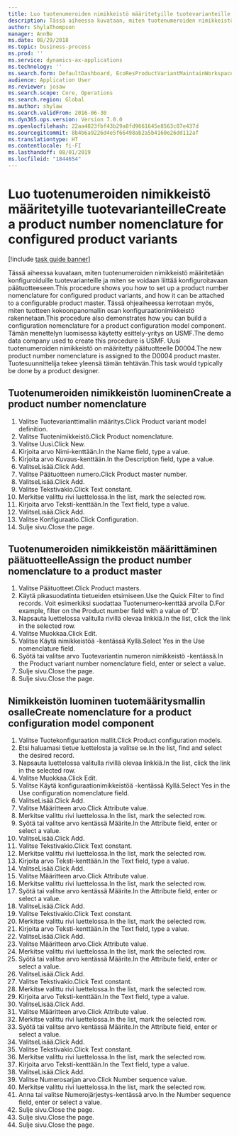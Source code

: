 ```yaml
---
title: Luo tuotenumeroiden nimikkeistö määritetyille tuotevarianteille
description: Tässä aiheessa kuvataan, miten tuotenumeroiden nimikkeistö määritetään konfiguroiduille tuotevarianteille ja miten se voidaan liittää konfiguroitavaan päätuotteeseen.
author: ShylaThompson
manager: AnnBe
ms.date: 08/29/2018
ms.topic: business-process
ms.prod: ''
ms.service: dynamics-ax-applications
ms.technology: ''
ms.search.form: DefaultDashboard, EcoResProductVariantMaintainWorkspace, EcoResNomenclature, EcoResProductListPage, EcoResProductDetails, PCProductConfigurationModelListPage, PCProductConfigurationModelDetails
audience: Application User
ms.reviewer: josaw
ms.search.scope: Core, Operations
ms.search.region: Global
ms.author: shylaw
ms.search.validFrom: 2016-06-30
ms.dyn365.ops.version: Version 7.0.0
ms.openlocfilehash: 22aa4823fbf43b29a8fd9661645e8563c07e437d
ms.sourcegitcommit: 8b4b6a9226d4e5f66498ab2a5b4160e26dd112af
ms.translationtype: HT
ms.contentlocale: fi-FI
ms.lasthandoff: 08/01/2019
ms.locfileid: "1844654"
---
```

# <a name="create-a-product-number-nomenclature-for-configured-product-variants"></a><span data-ttu-id="e57a8-103">Luo tuotenumeroiden nimikkeistö määritetyille tuotevarianteille</span><span class="sxs-lookup"><span data-stu-id="e57a8-103">Create a product number nomenclature for configured product variants</span></span>

[!include [task guide banner](../../includes/task-guide-banner.md)]

<span data-ttu-id="e57a8-104">Tässä aiheessa kuvataan, miten tuotenumeroiden nimikkeistö määritetään konfiguroiduille tuotevarianteille ja miten se voidaan liittää konfiguroitavaan päätuotteeseen.</span><span class="sxs-lookup"><span data-stu-id="e57a8-104">This procedure shows you how to set up a product number nomenclature for configured product variants, and how it can be attached to a configurable product master.</span></span> <span data-ttu-id="e57a8-105">Tässä ohjeaiheessa kerrotaan myös, miten tuotteen kokoonpanomallin osan konfiguraationimikkeistö rakennetaan.</span><span class="sxs-lookup"><span data-stu-id="e57a8-105">This procedure also demonstrates how you can build a configuration nomenclature for a product configuration model component.</span></span> <span data-ttu-id="e57a8-106">Tämän menettelyn luomisessa käytetty esittely-yritys on USMF.</span><span class="sxs-lookup"><span data-stu-id="e57a8-106">The demo data company used to create this procedure is USMF.</span></span> <span data-ttu-id="e57a8-107">Uusi tuotenumeroiden nimikkeistö on määritetty päätuotteelle D0004.</span><span class="sxs-lookup"><span data-stu-id="e57a8-107">The new product number nomenclature is assigned to the D0004 product master.</span></span> <span data-ttu-id="e57a8-108">Tuotesuunnittelija tekee yleensä tämän tehtävän.</span><span class="sxs-lookup"><span data-stu-id="e57a8-108">This task would typically be done by a product designer.</span></span>


## <a name="create-a-product-number-nomenclature"></a><span data-ttu-id="e57a8-109">Tuotenumeroiden nimikkeistön luominen</span><span class="sxs-lookup"><span data-stu-id="e57a8-109">Create a product number nomenclature</span></span>
1. <span data-ttu-id="e57a8-110">Valitse Tuotevarianttimallin määritys.</span><span class="sxs-lookup"><span data-stu-id="e57a8-110">Click Product variant model definition.</span></span>
2. <span data-ttu-id="e57a8-111">Valitse Tuotenimikkeistö.</span><span class="sxs-lookup"><span data-stu-id="e57a8-111">Click Product nomenclature.</span></span>
3. <span data-ttu-id="e57a8-112">Valitse Uusi.</span><span class="sxs-lookup"><span data-stu-id="e57a8-112">Click New.</span></span>
4. <span data-ttu-id="e57a8-113">Kirjoita arvo Nimi-kenttään.</span><span class="sxs-lookup"><span data-stu-id="e57a8-113">In the Name field, type a value.</span></span>
5. <span data-ttu-id="e57a8-114">Kirjoita arvo Kuvaus-kenttään.</span><span class="sxs-lookup"><span data-stu-id="e57a8-114">In the Description field, type a value.</span></span>
6. <span data-ttu-id="e57a8-115">ValitseLisää.</span><span class="sxs-lookup"><span data-stu-id="e57a8-115">Click Add.</span></span>
7. <span data-ttu-id="e57a8-116">Valitse Päätuotteen numero.</span><span class="sxs-lookup"><span data-stu-id="e57a8-116">Click Product master number.</span></span>
8. <span data-ttu-id="e57a8-117">ValitseLisää.</span><span class="sxs-lookup"><span data-stu-id="e57a8-117">Click Add.</span></span>
9. <span data-ttu-id="e57a8-118">Valitse Tekstivakio.</span><span class="sxs-lookup"><span data-stu-id="e57a8-118">Click Text constant.</span></span>
10. <span data-ttu-id="e57a8-119">Merkitse valittu rivi luettelossa.</span><span class="sxs-lookup"><span data-stu-id="e57a8-119">In the list, mark the selected row.</span></span>
11. <span data-ttu-id="e57a8-120">Kirjoita arvo Teksti-kenttään.</span><span class="sxs-lookup"><span data-stu-id="e57a8-120">In the Text field, type a value.</span></span>
12. <span data-ttu-id="e57a8-121">ValitseLisää.</span><span class="sxs-lookup"><span data-stu-id="e57a8-121">Click Add.</span></span>
13. <span data-ttu-id="e57a8-122">Valitse Konfiguraatio.</span><span class="sxs-lookup"><span data-stu-id="e57a8-122">Click Configuration.</span></span>
14. <span data-ttu-id="e57a8-123">Sulje sivu.</span><span class="sxs-lookup"><span data-stu-id="e57a8-123">Close the page.</span></span>

## <a name="assign-the-product-number-nomenclature-to-a-product-master"></a><span data-ttu-id="e57a8-124">Tuotenumeroiden nimikkeistön määrittäminen päätuotteelle</span><span class="sxs-lookup"><span data-stu-id="e57a8-124">Assign the product number nomenclature to a product master</span></span>
1. <span data-ttu-id="e57a8-125">Valitse Päätuotteet.</span><span class="sxs-lookup"><span data-stu-id="e57a8-125">Click Product masters.</span></span>
2. <span data-ttu-id="e57a8-126">Käytä pikasuodatinta tietueiden etsimiseen.</span><span class="sxs-lookup"><span data-stu-id="e57a8-126">Use the Quick Filter to find records.</span></span> <span data-ttu-id="e57a8-127">Voit esimerkiksi suodattaa Tuotenumero-kenttää arvolla D.</span><span class="sxs-lookup"><span data-stu-id="e57a8-127">For example, filter on the Product number field with a value of 'D'.</span></span>
3. <span data-ttu-id="e57a8-128">Napsauta luettelossa valitulla rivillä olevaa linkkiä.</span><span class="sxs-lookup"><span data-stu-id="e57a8-128">In the list, click the link in the selected row.</span></span>
4. <span data-ttu-id="e57a8-129">Valitse Muokkaa.</span><span class="sxs-lookup"><span data-stu-id="e57a8-129">Click Edit.</span></span>
5. <span data-ttu-id="e57a8-130">Valitse Käytä nimikkeistöä -kentässä Kyllä.</span><span class="sxs-lookup"><span data-stu-id="e57a8-130">Select Yes in the Use nomenclature field.</span></span>
6. <span data-ttu-id="e57a8-131">Syötä tai valitse arvo Tuotevariantin numeron nimikkeistö -kentässä.</span><span class="sxs-lookup"><span data-stu-id="e57a8-131">In the Product variant number nomenclature field, enter or select a value.</span></span>
7. <span data-ttu-id="e57a8-132">Sulje sivu.</span><span class="sxs-lookup"><span data-stu-id="e57a8-132">Close the page.</span></span>
8. <span data-ttu-id="e57a8-133">Sulje sivu.</span><span class="sxs-lookup"><span data-stu-id="e57a8-133">Close the page.</span></span>

## <a name="create-nomenclature-for-a-product-configuration-model-component"></a><span data-ttu-id="e57a8-134">Nimikkeistön luominen tuotemääritysmallin osalle</span><span class="sxs-lookup"><span data-stu-id="e57a8-134">Create nomenclature for a product configuration model component</span></span>
1. <span data-ttu-id="e57a8-135">Valitse Tuotekonfiguraation mallit.</span><span class="sxs-lookup"><span data-stu-id="e57a8-135">Click Product configuration models.</span></span>
2. <span data-ttu-id="e57a8-136">Etsi haluamasi tietue luettelosta ja valitse se.</span><span class="sxs-lookup"><span data-stu-id="e57a8-136">In the list, find and select the desired record.</span></span>
3. <span data-ttu-id="e57a8-137">Napsauta luettelossa valitulla rivillä olevaa linkkiä.</span><span class="sxs-lookup"><span data-stu-id="e57a8-137">In the list, click the link in the selected row.</span></span>
4. <span data-ttu-id="e57a8-138">Valitse Muokkaa.</span><span class="sxs-lookup"><span data-stu-id="e57a8-138">Click Edit.</span></span>
5. <span data-ttu-id="e57a8-139">Valitse Käytä konfiguraationimikkeistöä -kentässä Kyllä.</span><span class="sxs-lookup"><span data-stu-id="e57a8-139">Select Yes in the Use configuration nomenclature field.</span></span>
6. <span data-ttu-id="e57a8-140">ValitseLisää.</span><span class="sxs-lookup"><span data-stu-id="e57a8-140">Click Add.</span></span>
7. <span data-ttu-id="e57a8-141">Valitse Määritteen arvo.</span><span class="sxs-lookup"><span data-stu-id="e57a8-141">Click Attribute value.</span></span>
8. <span data-ttu-id="e57a8-142">Merkitse valittu rivi luettelossa.</span><span class="sxs-lookup"><span data-stu-id="e57a8-142">In the list, mark the selected row.</span></span>
9. <span data-ttu-id="e57a8-143">Syötä tai valitse arvo kentässä Määrite.</span><span class="sxs-lookup"><span data-stu-id="e57a8-143">In the Attribute field, enter or select a value.</span></span>
10. <span data-ttu-id="e57a8-144">ValitseLisää.</span><span class="sxs-lookup"><span data-stu-id="e57a8-144">Click Add.</span></span>
11. <span data-ttu-id="e57a8-145">Valitse Tekstivakio.</span><span class="sxs-lookup"><span data-stu-id="e57a8-145">Click Text constant.</span></span>
12. <span data-ttu-id="e57a8-146">Merkitse valittu rivi luettelossa.</span><span class="sxs-lookup"><span data-stu-id="e57a8-146">In the list, mark the selected row.</span></span>
13. <span data-ttu-id="e57a8-147">Kirjoita arvo Teksti-kenttään.</span><span class="sxs-lookup"><span data-stu-id="e57a8-147">In the Text field, type a value.</span></span>
14. <span data-ttu-id="e57a8-148">ValitseLisää.</span><span class="sxs-lookup"><span data-stu-id="e57a8-148">Click Add.</span></span>
15. <span data-ttu-id="e57a8-149">Valitse Määritteen arvo.</span><span class="sxs-lookup"><span data-stu-id="e57a8-149">Click Attribute value.</span></span>
16. <span data-ttu-id="e57a8-150">Merkitse valittu rivi luettelossa.</span><span class="sxs-lookup"><span data-stu-id="e57a8-150">In the list, mark the selected row.</span></span>
17. <span data-ttu-id="e57a8-151">Syötä tai valitse arvo kentässä Määrite.</span><span class="sxs-lookup"><span data-stu-id="e57a8-151">In the Attribute field, enter or select a value.</span></span>
18. <span data-ttu-id="e57a8-152">ValitseLisää.</span><span class="sxs-lookup"><span data-stu-id="e57a8-152">Click Add.</span></span>
19. <span data-ttu-id="e57a8-153">Valitse Tekstivakio.</span><span class="sxs-lookup"><span data-stu-id="e57a8-153">Click Text constant.</span></span>
20. <span data-ttu-id="e57a8-154">Merkitse valittu rivi luettelossa.</span><span class="sxs-lookup"><span data-stu-id="e57a8-154">In the list, mark the selected row.</span></span>
21. <span data-ttu-id="e57a8-155">Kirjoita arvo Teksti-kenttään.</span><span class="sxs-lookup"><span data-stu-id="e57a8-155">In the Text field, type a value.</span></span>
22. <span data-ttu-id="e57a8-156">ValitseLisää.</span><span class="sxs-lookup"><span data-stu-id="e57a8-156">Click Add.</span></span>
23. <span data-ttu-id="e57a8-157">Valitse Määritteen arvo.</span><span class="sxs-lookup"><span data-stu-id="e57a8-157">Click Attribute value.</span></span>
24. <span data-ttu-id="e57a8-158">Merkitse valittu rivi luettelossa.</span><span class="sxs-lookup"><span data-stu-id="e57a8-158">In the list, mark the selected row.</span></span>
25. <span data-ttu-id="e57a8-159">Syötä tai valitse arvo kentässä Määrite.</span><span class="sxs-lookup"><span data-stu-id="e57a8-159">In the Attribute field, enter or select a value.</span></span>
26. <span data-ttu-id="e57a8-160">ValitseLisää.</span><span class="sxs-lookup"><span data-stu-id="e57a8-160">Click Add.</span></span>
27. <span data-ttu-id="e57a8-161">Valitse Tekstivakio.</span><span class="sxs-lookup"><span data-stu-id="e57a8-161">Click Text constant.</span></span>
28. <span data-ttu-id="e57a8-162">Merkitse valittu rivi luettelossa.</span><span class="sxs-lookup"><span data-stu-id="e57a8-162">In the list, mark the selected row.</span></span>
29. <span data-ttu-id="e57a8-163">Kirjoita arvo Teksti-kenttään.</span><span class="sxs-lookup"><span data-stu-id="e57a8-163">In the Text field, type a value.</span></span>
30. <span data-ttu-id="e57a8-164">ValitseLisää.</span><span class="sxs-lookup"><span data-stu-id="e57a8-164">Click Add.</span></span>
31. <span data-ttu-id="e57a8-165">Valitse Määritteen arvo.</span><span class="sxs-lookup"><span data-stu-id="e57a8-165">Click Attribute value.</span></span>
32. <span data-ttu-id="e57a8-166">Merkitse valittu rivi luettelossa.</span><span class="sxs-lookup"><span data-stu-id="e57a8-166">In the list, mark the selected row.</span></span>
33. <span data-ttu-id="e57a8-167">Syötä tai valitse arvo kentässä Määrite.</span><span class="sxs-lookup"><span data-stu-id="e57a8-167">In the Attribute field, enter or select a value.</span></span>
34. <span data-ttu-id="e57a8-168">ValitseLisää.</span><span class="sxs-lookup"><span data-stu-id="e57a8-168">Click Add.</span></span>
35. <span data-ttu-id="e57a8-169">Valitse Tekstivakio.</span><span class="sxs-lookup"><span data-stu-id="e57a8-169">Click Text constant.</span></span>
36. <span data-ttu-id="e57a8-170">Merkitse valittu rivi luettelossa.</span><span class="sxs-lookup"><span data-stu-id="e57a8-170">In the list, mark the selected row.</span></span>
37. <span data-ttu-id="e57a8-171">Kirjoita arvo Teksti-kenttään.</span><span class="sxs-lookup"><span data-stu-id="e57a8-171">In the Text field, type a value.</span></span>
38. <span data-ttu-id="e57a8-172">ValitseLisää.</span><span class="sxs-lookup"><span data-stu-id="e57a8-172">Click Add.</span></span>
39. <span data-ttu-id="e57a8-173">Valitse Numerosarjan arvo.</span><span class="sxs-lookup"><span data-stu-id="e57a8-173">Click Number sequence value.</span></span>
40. <span data-ttu-id="e57a8-174">Merkitse valittu rivi luettelossa.</span><span class="sxs-lookup"><span data-stu-id="e57a8-174">In the list, mark the selected row.</span></span>
41. <span data-ttu-id="e57a8-175">Anna tai valitse Numerojärjestys-kentässä arvo.</span><span class="sxs-lookup"><span data-stu-id="e57a8-175">In the Number sequence field, enter or select a value.</span></span>
42. <span data-ttu-id="e57a8-176">Sulje sivu.</span><span class="sxs-lookup"><span data-stu-id="e57a8-176">Close the page.</span></span>
43. <span data-ttu-id="e57a8-177">Sulje sivu.</span><span class="sxs-lookup"><span data-stu-id="e57a8-177">Close the page.</span></span>
44. <span data-ttu-id="e57a8-178">Sulje sivu.</span><span class="sxs-lookup"><span data-stu-id="e57a8-178">Close the page.</span></span>

